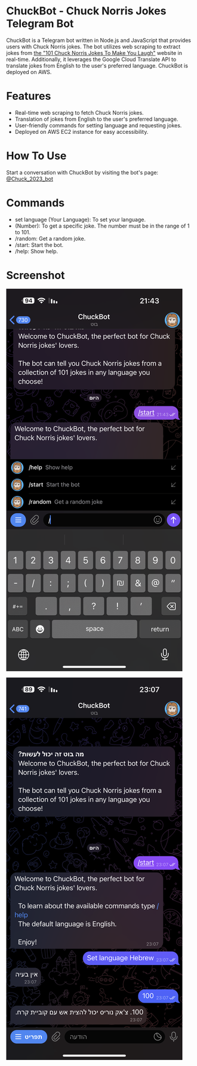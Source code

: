 # ChuckBot - Chuck Norris Jokes Telegram Bot
ChuckBot is a Telegram bot written in Node.js and JavaScript that provides users with Chuck Norris jokes.
The bot utilizes web scraping to extract jokes from [the "101 Chuck Norris Jokes To Make You Laugh"](https://parade.com/968666/parade/chuck-norris-jokes/) website in real-time. 
Additionally, it leverages the Google Cloud Translate API to translate jokes from English to the user's preferred language. 
ChuckBot is deployed on AWS.  

#  Features
*  Real-time web scraping to fetch Chuck Norris jokes.
*  Translation of jokes from English to the user's preferred language.
*  User-friendly commands for setting language and requesting jokes.
*  Deployed on AWS EC2 instance for easy accessibility.

# How To Use
Start a conversation with ChuckBot by visiting the bot's page: [@Chuck_2023_bot](https://t.me/chuck_2023_bot)

# Commands
*  set language (Your Language): To set your language.
* (Number): To get a specific joke. The number must be in the range of 1 to 101.
* /random: Get a random joke.
* /start: Start the bot.
* /help: Show help.

# Screenshot
![image](images/IMG_6200.PNG)

![image](images/IMG_6204.PNG)


